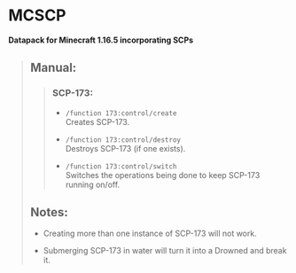 # MCSCP

**Datapack for Minecraft 1.16.5 incorporating SCPs**

>## Manual:
>
>>### SCP-173:
>>
>>- `/function 173:control/create`  
>>Creates SCP-173.
>>
>>- `/function 173:control/destroy`  
>>Destroys SCP-173 (if one exists).
>>
>>- `/function 173:control/switch`  
>>Switches the operations being done to keep SCP-173 running on/off.
>
>## Notes:
>
>- Creating more than one instance of SCP-173 will not work.
>
>- Submerging SCP-173 in water will turn it into a Drowned and break it.



